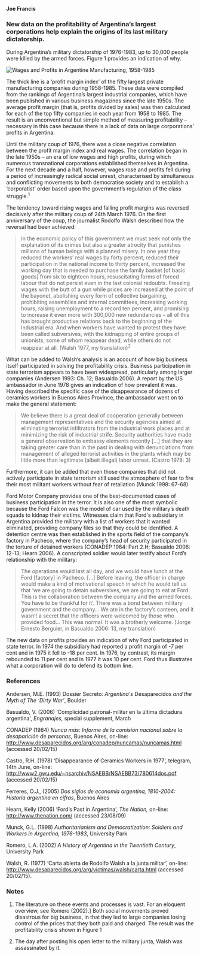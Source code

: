 <b>Joe Francis</b>

<h3>New data on the profitability of Argentina’s largest corporations help explain the origins of its last military dictatorship.</h3>

During Argentina’s military dictatorship of 1976-1983, up to 30,000 people were killed by the armed forces. Figure 1 provides an indication of why.

<img src="http://www.joefrancis.info/wp-content/uploads/2015/02/Argentina_Profits.png" alt="Wages and Profits in Argentine Manufacturing, 1958-1985"  />

<p class="newpara">The thick line is a ‘profit margin index’ of the fifty largest private manufacturing companies during 1958-1985. These data were compiled from the rankings of Argentina’s largest industrial companies, which have been published in various business magazines since the late 1950s. The average profit margin (that is, profits divided by sales) was then calculated for each of the top fifty companies in each year from 1958 to 1985. The result is an unconventional but simple method of measuring profitability – necessary in this case because there is a lack of data on large corporations’ profits in Argentina.

Until the military coup of 1976, there was a close negative correlation between the profit margin index and real wages. The correlation began in the late 1950s – an era of low wages and high profits, during which numerous transnational corporations established themselves in Argentina. For the next decade and a half, however, wages rose and profits fell during a period of increasingly radical social unrest, characterised by simultaneous and conflicting movements to both democratise society and to establish a ‘corporatist’ order based upon the government’s regulation of the class struggle.<sup>1</sup>

The tendency toward rising wages and falling profit margins was reversed decisively after the military coup of 24th March 1976. On the first anniversary of the coup, the journalist Rodolfo Walsh described how the reversal had been achieved:

<blockquote>
In the economic policy of this government we must seek not only the explanation of its crimes but also a greater atrocity that punishes millions of human beings with a planned misery. In one year they reduced the workers’ real wages by forty percent, reduced their participation in the national income to thirty percent, increased the working day that is needed to purchase the family basket [of basic goods] from six to eighteen hours, resuscitating forms of forced labour that do not persist even in the last colonial redoubts. Freezing wages with the butt of a gun while prices are increased at the point of the bayonet, abolishing every form of collective bargaining, prohibiting assemblies and internal committees, increasing working hours, raising unemployment to a record ten percent, and promising to increase it even more with 300,000 new redundancies – all of this has brought productive relations back to the beginning of the industrial era. And when workers have wanted to protest they have been called subversives, with the kidnapping of entire groups of unionists, some of whom reappear dead, while others do not reappear at all. (Walsh 1977, my translation)<sup>2</sup>
</blockquote>

What can be added to Walsh’s analysis is an account of how big business itself participated in solving the profitability crisis. Business participation in state terrorism appears to have been widespread, particularly among larger companies (Andersen 1993: Ch. 12; Basualdo 2006). A report by the US ambassador in June 1978 gives an indication of how prevalent it was. Having described the specific case of the disappearance of dozens of ceramics workers in Buenos Aires Province, the ambassador went on to make the general statement:

<blockquote>
We believe there is a great deal of cooperation generally between management representatives and the security agencies aimed at eliminating terrorist infiltrators from the industrial work places and at minimizing the risk of industrial strife. Security authorities have made a general observation to embassy elements recently […] that they are taking greater care than in the past in dealing with denunciations from management of alleged terrorist activities in the plants which may be little more than legitimate (albeit illegal) labor unrest. (Castro 1978: 3)
</blockquote>

Furthermore, it can be added that even those companies that did not actively participate in state terrorism still used the atmosphere of fear to fire their most militant workers without fear of retaliation (Munck 1998: 67-68)

Ford Motor Company provides one of the best-documented cases of business participation in the terror. It is also one of the most symbolic because the Ford Falcon was the model of car used by the military’s death squads to kidnap their victims. Witnesses claim that Ford's subsidiary in Argentina provided the military with a list of workers that it wanted eliminated, providing company files so that they could be identified. A detention centre was then established in the sports field of the company’s factory in Pacheco, where the company’s head of security participated in the torture of detained workers (CONADEP 1984: Part 2.H; Basualdo 2006: 12-13; Hearn 2006). A conscripted soldier would later testify about Ford’s relationship with the military:

<blockquote>
The operations would last all day, and we would have lunch at the Ford [factory] in Pacheco. […] Before leaving, the officer in charge would make a kind of motivational speech in which he would tell us that ‘we are going to detain subversives, we are going to eat at Ford. This is the collaboration between the company and the armed forces. You have to be thankful for it’. There was a bond between military government and the company… We ate in the factory’s canteen, and it wasn’t a secret that the officers were welcomed by those who provided food… This was normal. It was a brotherly welcome. (Jorge Ernesto Berguier, in Basualdo 2006: 13, my translation)
</blockquote>

The new data on profits provides an indication of why Ford participated in state terror. In 1974 the subsidiary had reported a profit margin of -7 per cent and in 1975 it fell to -18 per cent. In 1976, by contrast, its margin rebounded to 11 per cent and in 1977 it was 10 per cent. Ford thus illustrates what a corporation will do to defend its bottom line.

<h3>References</h3>

Andersen, M.E. (1993) Dossier Secreto<em>: Argentina's </em>Desaparecidos<em> and the Myth of The ‘Dirty War’</em>, Boulder

Basualdo, V. (2006) ‘Complicidad patronal-militar en la última dictadura argentina', <em>Engranajes,</em> special supplement, March

CONADEP (1984) <em>Nunca más: Informe de la comisión nacional sobre la desaparición de personas</em>, Buenos Aires, on-line: <a href="http://www.desaparecidos.org/arg/conadep/nuncamas/nuncamas.html">http://www.desaparecidos.org/arg/conadep/nuncamas/nuncamas.html</a> (accessed 20/02/15)

Castro, R.H. (1978) ‘Disappearance of Ceramics Workers in 1977’, telegram, 14th June, on-line: <a href="http://www2.gwu.edu/~nsarchiv/NSAEBB/NSAEBB73/780614dos.pdf">http://www2.gwu.edu/~nsarchiv/NSAEBB/NSAEBB73/780614dos.pdf</a> (accessed 20/02/15)

Ferreres, O.J., (2005) <em>Dos siglos de economía argentina, 1810-2004: Historia argentina en cifras</em>, Buenos Aires

Hearn, Kelly (2006) ‘Ford’s Past in Argentina’, <em>The Nation,</em> on-line: http://www.thenation.com/ (accessed 23/08/09)

Munck, G.L. (1998) <em>Authoritarianism and Democratization: Soldiers and Workers in Argentina, 1976-1983</em>, University Park

Romero, L.A. (2002) <em>A History of Argentina in the Twentieth Century</em>, University Park

Walsh, R. (1977) ‘Carta abierta de Rodolfo Walsh a la junta militar’, on-line: <a href="http://www.desaparecidos.org/arg/victimas/walsh/carta.html">http://www.desaparecidos.org/arg/victimas/walsh/carta.html</a> (accessed 20/02/15).

<h3>Notes</h3>

1. The literature on these events and processes is vast. For an eloquent overview, see Romero (2002).] Both social movements proved disastrous for big business, in that they led to large companies losing control of the prices that they both paid and charged. The result was the profitability crisis shown in Figure 1

2. The day after posting his open letter to the military junta, Walsh was assassinated by it.

